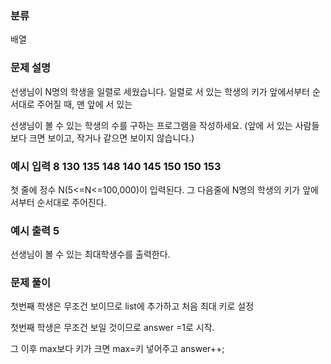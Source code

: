 ### 분류

배열

### 문제 설명

<p>
선생님이 N명의 학생을 일렬로 세웠습니다. 일렬로 서 있는 학생의 키가 앞에서부터 순서대로 주어질 때, 맨 앞에 서 있는

</p>
<p>
선생님이 볼 수 있는 학생의 수를 구하는 프로그램을 작성하세요. (앞에 서 있는 사람들보다 크면 보이고, 작거나 같으면 보이지 않습니다.)
</p>


### 예시 입력 8     130 135 148 140 145 150 150 153

 <p>첫 줄에 정수 N(5<=N<=100,000)이 입력된다. 그 다음줄에 N명의 학생의 키가 앞에서부터 순서대로 주어진다.
</p>


### 예시 출력 5

 <p>선생님이 볼 수 있는 최대학생수를 출력한다.</p>


### 문제 풀이
<p> 첫번째 학생은 무조건 보이므로 list에 추가하고 처음 최대 키로 설정</p>
첫번째 학생은 무조건 보일 것이므로 answer =1로 시작.

그 이후 max보다 키가 크면 max=키 넣어주고 answer++;
</p>
